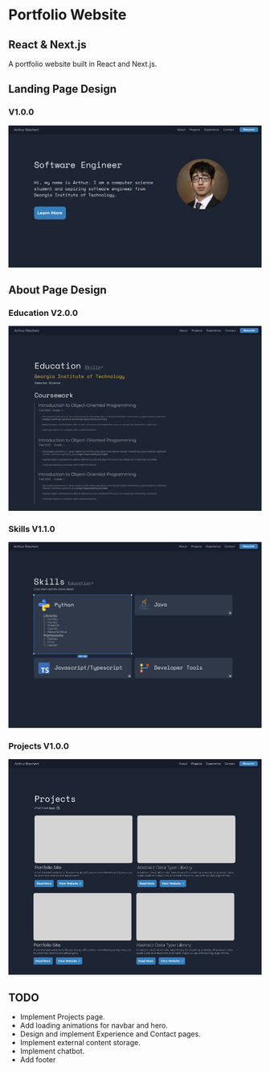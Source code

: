 # Portfolio Website
## React & Next.js
A portfolio website built in React and Next.js.

## Landing Page Design
### V1.0.0
![Landing Design Screenshot](/readme-assets/landing_figma_design_100.png)

## About Page Design
### Education V2.0.0
![About Design Screenshot](/readme-assets/about_figma_design_200.png)
### Skills V1.1.0
![Skills Design Screenshot](/readme-assets/skills_figma_design_200.png)
### Projects V1.0.0
![Projects Design Screenshot](/readme-assets/projects_figma_design_100.png)

## TODO
- Implement Projects page.
- Add loading animations for navbar and hero.
- Design and implement Experience and Contact pages.
- Implement external content storage.
- Implement chatbot.
- Add footer
